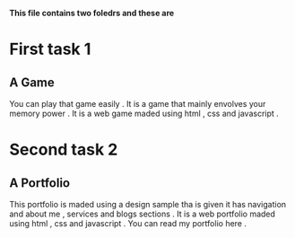 **This file contains two foledrs and these are**<br>
# First task 1<br>
## A Game
You can play that game easily . It is a game that mainly envolves your memory power . It is a web game maded using html , css and javascript .<br>
# Second task 2
## A Portfolio
This portfolio is maded using a design sample tha is given it has navigation and about me , services and blogs sections . It is a web portfolio maded using html , css and javascript . You can read my portfolio here . 

